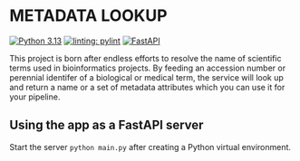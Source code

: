 # METADATA LOOKUP

[![Python 3.13](https://img.shields.io/badge/python-3.13-blue.svg)](https://www.python.org/downloads/release/python-3131/) [![linting: pylint](https://img.shields.io/badge/linting-pylint-yellowgreen)](https://github.com/pylint-dev/pylint) [![FastAPI](https://img.shields.io/badge/FastAPI-005571?style=for-the-badge&logo=fastapi)](https://github.com/fastapi/fastapi)

This project is born after endless efforts to resolve the name of scientific terms used in bioinformatics projects. By feeding an accession number or perennial identifer of a biological or medical term, the service will look up and return a name or a set of metadata attributes which you can use it for your pipeline.

## Using the app as a FastAPI server

Start the server `python main.py` after creating a Python virtual environment.
